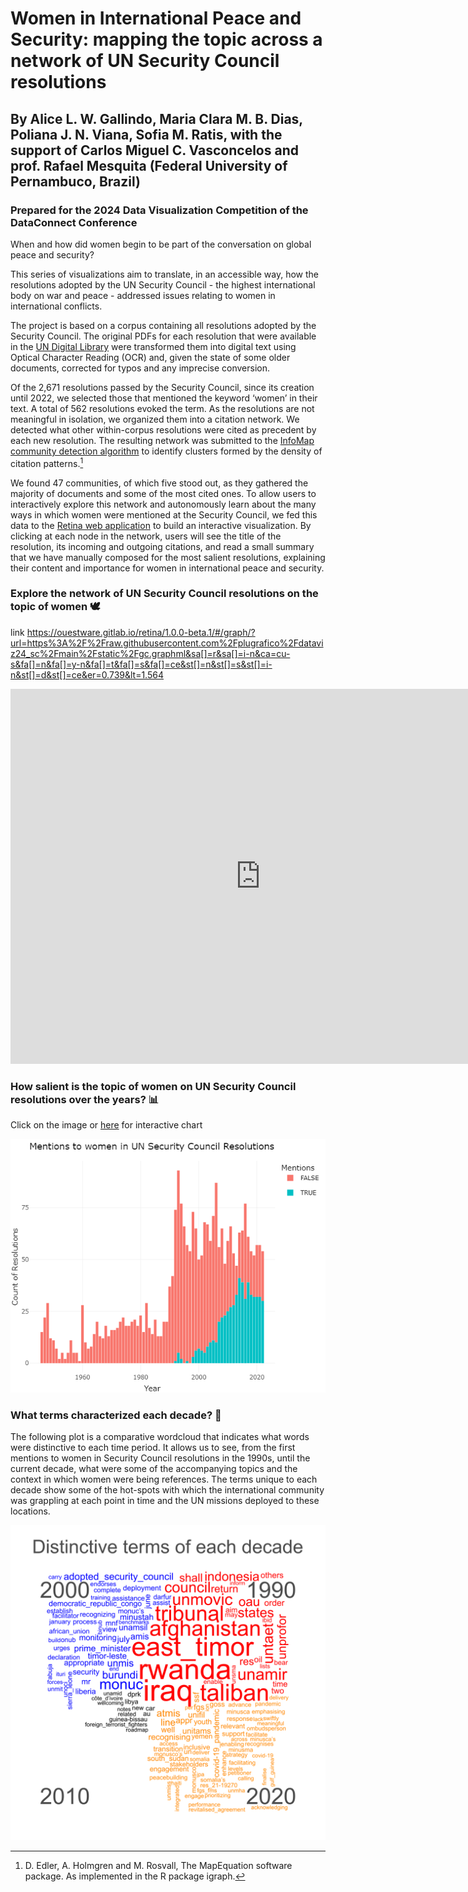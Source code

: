 # Women in International Peace and Security: mapping the topic across a network of UN Security Council resolutions
## By Alice L. W. Gallindo, Maria Clara M. B. Dias, Poliana J. N. Viana, Sofia M. Ratis, with the support of Carlos Miguel C. Vasconcelos and prof. Rafael Mesquita (Federal University of Pernambuco, Brazil)
### Prepared for the 2024 Data Visualization Competition of the DataConnect Conference

When and how did women begin to be part of the conversation on global peace and security?

This series of visualizations aim to translate, in an accessible way, how the resolutions adopted by the UN Security Council - the highest international body on war and peace - addressed issues relating to women in international conflicts.  

The project is based on a corpus containing all resolutions adopted by the Security Council. The original PDFs for each resolution that were available in the [UN Digital Library](https://digitallibrary.un.org/) were transformed them into digital text using Optical Character Reading (OCR) and, given the state of some older documents, corrected for typos and any imprecise conversion. 

Of the 2,671 resolutions passed by the Security Council, since its creation until 2022, we selected those that mentioned the keyword ‘women’ in their text. A total of 562 resolutions evoked the term. As the resolutions are not meaningful in isolation, we organized them into a citation network. We detected what other within-corpus resolutions were cited as precedent by each new resolution. The resulting network was submitted to the [InfoMap community detection algorithm](https://www.mapequation.org/) to identify clusters formed by the density of citation patterns.[^1] 

We found 47 communities, of which five stood out, as they gathered the majority of documents and some of the most cited ones. To allow users to interactively explore this network and autonomously learn about the many ways in which women were mentioned at the Security Council, we fed this data to the [Retina web application](https://ouestware.gitlab.io/retina/1.0.0-beta.1/#/) to build an interactive visualization. By clicking at each node in the network, users will see the title of the resolution, its incoming and outgoing citations, and read a small summary that we have manually composed for the most salient resolutions, explaining their content and importance for women in international peace and security.



### Explore the network of UN Security Council resolutions on the topic of women :dove:

link
https://ouestware.gitlab.io/retina/1.0.0-beta.1/#/graph/?url=https%3A%2F%2Fraw.githubusercontent.com%2Fplugrafico%2Fdataviz24_sc%2Fmain%2Fstatic%2Fgc.graphml&sa[]=r&sa[]=i-n&ca=cu-s&fa[]=n&fa[]=y-n&fa[]=t&fa[]=s&fa[]=ce&st[]=n&st[]=s&st[]=i-n&st[]=d&st[]=ce&er=0.739&lt=1.564

<iframe
  width="800"
  height="600"
  src="https://ouestware.gitlab.io/retina/1.0.0-beta.1/#/embed/?url=https%3A%2F%2Fraw.githubusercontent.com%2Fplugrafico%2Fdataviz24_sc%2Fmain%2Fstatic%2Fgc.graphml&sa[]=r&sa[]=i-n&ca=cu-s&fa[]=n&fa[]=y-n&fa[]=t&fa[]=s&fa[]=ce&st[]=n&st[]=s&st[]=i-n&st[]=d&st[]=ce&er=0.739&lt=1.564"
  frameBorder="0"
  title="Retina"
  allowFullScreen
></iframe>




### How salient is the topic of women on UN Security Council resolutions over the years? :bar_chart:

Click on the image or [here](https://rpubs.com/rafaelmesquita/dataviz24_sc_fig1) for interactive chart

[![figure plotly](static/fig_plotly.png)](https://rpubs.com/rafaelmesquita/dataviz24_sc_fig1)




### What terms characterized each decade? :speech_balloon:
The following plot is a comparative wordcloud that indicates what words were distinctive to each time period. It allows us to see, from the first mentions to women in Security Council resolutions in the 1990s, until the current decade, what were some of the accompanying topics and the context in which women were being references. The terms unique to each decade show some of the hot-spots with which the international community was grappling at each point in time and the UN missions deployed to these locations.

![comparison wordcloud static](/static/fig2.png)


[^1]: D. Edler, A. Holmgren and M. Rosvall, The MapEquation software package. As implemented in the R package igraph.

